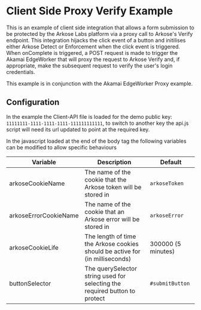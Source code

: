 # Client Side Proxy Verify Example

This is an example of client side integration that allows a form submission to be protected by the Arkose Labs platform via a proxy call to Arkose's Verify endpoint. This integration hijacks the click event of a button and initilises either Arkose Detect or Enforcement when the click event is triggered. When onComplete is triggered, a POST request is made to trigger the Akamai EdgeWorker that will proxy the request to Arkose Verify and, if appropriate, make the subsequent request to verify the user's login credentials.

This example is in conjunction with the Akamai EdgeWorker Proxy example.

## Configuration
In the example the Client-API file is loaded for the demo public key: `11111111-1111-1111-1111-111111111111`, to switch to another key the api.js script will need its url updated to point at the required key.

In the javascript loaded at the end of the body tag the following variables can be modified to allow specific behaviours

| Variable                  | Description                                                                  | Default            |
| ------------------------- | ---------------------------------------------------------------------------- | ------------------ |
| arkoseCookieName          | The name of the cookie that the Arkose token will be stored in               | `arkoseToken`      |
| arkoseErrorCookieName     | The name of the cookie that an Arkose error will be stored in                | `arkoseError`      |
| arkoseCookieLife          | The length of time the Arkose cookies should be active for (in milliseconds) | 300000 (5 minutes) |
| buttonSelector            | The querySelector string used for selecting the required button to protect   | `#submitButton`    |

